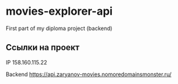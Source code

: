 # movies-explorer-api

First part of my diploma project (backend)

## Ссылки на проект

IP 158.160.115.22

Backend https://api.zaryanov-movies.nomoredomainsmonster.ru/
